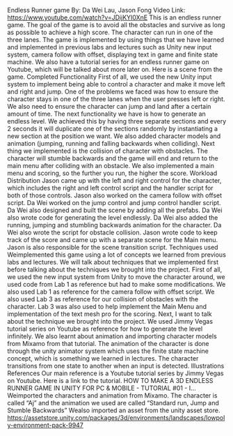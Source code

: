 Endless Runner game
 By: Da Wei Lau, Jason Fong
 Video Link: https://www.youtube.com/watch?v=JDijKYI0XnE
 This is an endless runner game. The goal of the game is to avoid all the obstacles and survive as long as possible to
 achieve a high score. The character can run in one of the three lanes. The game is implemented by using things that
 we have learned and implemented in previous labs and lectures such as Unity new input system, camera follow with
 offset, displaying text in game and finite state machine. We also have a tutorial series for an endless runner game on
 Youtube, which will be talked about more later on. Here is a scene from the game.
 Completed Functionality
 First of all, we used the new Unity input system to implement being able to control a character and make it move left
 and right and jump. One of the problems we faced was how to ensure the character stays in one of the three lanes
 when the user presses left or right. We also need to ensure the character can jump and land after a certain amount of
 time. The next functionality we have is how to generate an endless level. We achieved this by having three separate
 sections and every 2 seconds it will duplicate one of the sections randomly by instantiating a new section at the
 position we want. We also added character models and animation (jumping, running and falling backwards when
 colliding). Next thing we implemented is the collision of character with obstacles. The character will stumble
 backwards and the game will end and return to the main menu after colliding with an obstacle. We also implemented
 a main menu and scoring, so the further you run, the higher the score.
 Workload Distribution
 Jason came up with the left and right control for the character, which includes the right and left control script and the
 handler script for both of those controls. Jason also worked on the camera follow with offset script. Da Wei worked
 on the jump control and jump control handler script. Da Wei also designed and built the scene by adding all the
 prefabs. Da Wei also wrote code for generating the level endlessly. Da Wei also added the running, jumping and
 stumbling backwards animation for the character. Da Wei also wrote the script for obstacle collision. Jason wrote
 code to keep track of the score and came up with a separate scene for the Main menu. Jason is also responsible for
 the scene transition script.
Techniques used
 Weimplemented this game using a lot of concepts we learned from previous labs and lectures. We will talk about
 techniques that we implemented first before talking about the techniques we brought into the project. First of all, we
 used the new input system from Unity to move the character around, we used code from Lab 1 as reference but had
 to make some modifications. We also used Lab 1 as reference for the camera follow with offset script. We also used
 Lab 3 as reference for our collision of obstacles with the character. Lab 3 was also used to help implement the Main
 Menu and implementation of the text mesh pro for the scoring.
 Next, I want to talk about the technique we brought into the project. We used Jimmy Vegas tutorial series on
 Youtube as reference for how to generate the level infinitely. We also learnt about animation and importing character
 models from Mixamo from that tutorial. The animation of the character is done through the unity animator system
 which uses the finite state machine concept, which is something we learned in lectures. The character transitions
 from one state to another when an input is detected.
 Illustrations
References
 Our main reference is a Youtube tutorial series by Jimmy Vegas on Youtube. Here is a link to the tutorial.
 HOW TO MAKE A 3D ENDLESS RUNNER GAME IN UNITY FOR PC & MOBILE - TUTORIAL #01 - I…
 Weimported the characters and animation from Mixamo. The character is called “Aj” and the animation we used are
 called “Standard run, Jump and Stumble Backwards”
 Wealso imported an asset from the unity asset store.
 https://assetstore.unity.com/packages/3d/environments/landscapes/lowpoly-environment-pack-9947
